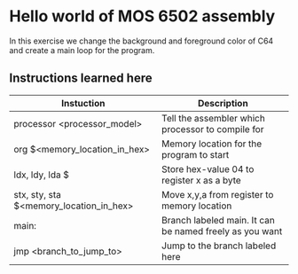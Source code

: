 # Hello world of MOS 6502 assembly

In this exercise we change the background and foreground color of C64 and create a main loop for the program. 

## Instructions learned here
Instuction | Description
-----------|------------
processor <processor_model> | Tell the assembler which processor to compile for
org $<memory_location_in_hex> | Memory location for the program to start
ldx, ldy, lda $<hex-value> | Store hex-value 04 to register x as a byte
stx, sty, sta $<memory_location_in_hex> | Move x,y,a from register to memory location
main: | Branch labeled main. It can be named freely as you want
jmp <branch_to_jump_to> | Jump to the branch labeled here